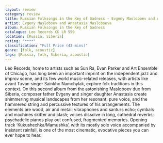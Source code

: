 ```yaml
---
layout: review
category: review
title: Russian Folksongs in the Key of Sadness - Evgeny Masloboev and Anastasia Masloboeva
artist: Evgeny Masloboev and Anastasia Masloboeva
album: Russian Folksongs in the Key of Sadness
catalogue: Leo Records CD LR 559
location: [Russia, Siberia]
rating: "****"
classification: "Full Price (43 mins)"
genre: [folk, acoustic]
tags: [Russia, folk, Siberia, acoustic]
---
```


Leo Records, home to artists such as Sun Ra, Evan Parker and Art Ensemble of Chicago, has long been an important imprint on the independent jazz and improv scene, and its few world music-related releases, with artists like avant Tuvan singer Sainkho Namchylak, explore folk traditions in this context. On this second album from the astonishing Masloboev duo from Siberia, composer father Evgeny and singer daughter Anastasia create shimmering musical landscapes from her resonant, pure voice, and the hammered string and percussive textures of his arrangements. The elements are wood, air and metal: vibraphones and santurs echo; cymbals and machines skitter and clash; voices dissolve in long, cathedral reverbs; psychadelic pianos play out confused, fragmented memories. Opening track ‘Kukushechka/Mamushka’, with its mostly solo voice accompanied by insistent rainfall, is one of the most cinematic, evocative pieces you can ever hope to hear. 